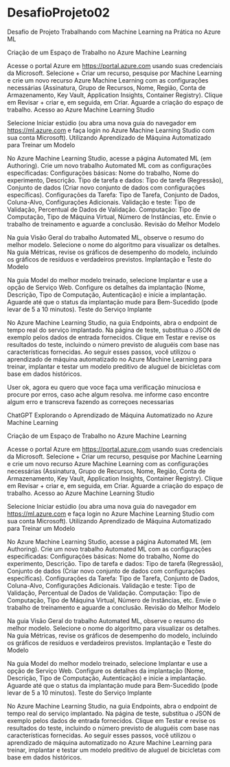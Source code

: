 # DesafioProjeto02
 Desafio de Projeto Trabalhando com Machine Learning na Prática no Azure ML 


Criação de um Espaço de Trabalho no Azure Machine Learning

Acesse o portal Azure em https://portal.azure.com usando suas credenciais da Microsoft.
Selecione + Criar um recurso, pesquise por Machine Learning e crie um novo recurso Azure Machine Learning com as configurações necessárias (Assinatura, Grupo de Recursos, Nome, Região, Conta de Armazenamento, Key Vault, Application Insights, Container Registry).
Clique em Revisar + criar e, em seguida, em Criar. Aguarde a criação do espaço de trabalho.
Acesso ao Azure Machine Learning Studio

Selecione Iniciar estúdio (ou abra uma nova guia do navegador em https://ml.azure.com e faça login no Azure Machine Learning Studio com sua conta Microsoft).
Utilizando Aprendizado de Máquina Automatizado para Treinar um Modelo

No Azure Machine Learning Studio, acesse a página Automated ML (em Authoring).
Crie um novo trabalho Automated ML com as configurações especificadas:
Configurações básicas: Nome do trabalho, Nome do experimento, Descrição.
Tipo de tarefa e dados: Tipo de tarefa (Regressão), Conjunto de dados (Criar novo conjunto de dados com configurações específicas).
Configurações da Tarefa: Tipo de Tarefa, Conjunto de Dados, Coluna-Alvo, Configurações Adicionais.
Validação e teste: Tipo de Validação, Percentual de Dados de Validação.
Computação: Tipo de Computação, Tipo de Máquina Virtual, Número de Instâncias, etc.
Envie o trabalho de treinamento e aguarde a conclusão.
Revisão do Melhor Modelo

Na guia Visão Geral do trabalho Automated ML, observe o resumo do melhor modelo.
Selecione o nome do algoritmo para visualizar os detalhes.
Na guia Métricas, revise os gráficos de desempenho do modelo, incluindo os gráficos de resíduos e verdadeiros previstos.
Implantação e Teste do Modelo

Na guia Model do melhor modelo treinado, selecione Implantar e use a opção de Serviço Web.
Configure os detalhes da implantação (Nome, Descrição, Tipo de Computação, Autenticação) e inicie a implantação.
Aguarde até que o status da implantação mude para Bem-Sucedido (pode levar de 5 a 10 minutos).
Teste do Serviço Implante

No Azure Machine Learning Studio, na guia Endpoints, abra o endpoint de tempo real do serviço implantado.
Na página de teste, substitua o JSON de exemplo pelos dados de entrada fornecidos.
Clique em Testar e revise os resultados do teste, incluindo o número previsto de aluguéis com base nas características fornecidas.
Ao seguir esses passos, você utilizou o aprendizado de máquina automatizado no Azure Machine Learning para treinar, implantar e testar um modelo preditivo de aluguel de bicicletas com base em dados históricos.



User
ok, agora eu quero que voce faça uma verificação minuciosa e procure por erros, caso ache algum resolva. me informe caso encontre algum erro e transcreva fazendo as correçoes necessarias

ChatGPT
Explorando o Aprendizado de Máquina Automatizado no Azure Machine Learning

Criação de um Espaço de Trabalho no Azure Machine Learning

Acesse o portal Azure em https://portal.azure.com usando suas credenciais da Microsoft.
Selecione + Criar um recurso, pesquise por Machine Learning e crie um novo recurso Azure Machine Learning com as configurações necessárias (Assinatura, Grupo de Recursos, Nome, Região, Conta de Armazenamento, Key Vault, Application Insights, Container Registry).
Clique em Revisar + criar e, em seguida, em Criar. Aguarde a criação do espaço de trabalho.
Acesso ao Azure Machine Learning Studio

Selecione Iniciar estúdio (ou abra uma nova guia do navegador em https://ml.azure.com e faça login no Azure Machine Learning Studio com sua conta Microsoft).
Utilizando Aprendizado de Máquina Automatizado para Treinar um Modelo

No Azure Machine Learning Studio, acesse a página Automated ML (em Authoring).
Crie um novo trabalho Automated ML com as configurações especificadas:
Configurações básicas: Nome do trabalho, Nome do experimento, Descrição.
Tipo de tarefa e dados: Tipo de tarefa (Regressão), Conjunto de dados (Criar novo conjunto de dados com configurações específicas).
Configurações da Tarefa: Tipo de Tarefa, Conjunto de Dados, Coluna-Alvo, Configurações Adicionais.
Validação e teste: Tipo de Validação, Percentual de Dados de Validação.
Computação: Tipo de Computação, Tipo de Máquina Virtual, Número de Instâncias, etc.
Envie o trabalho de treinamento e aguarde a conclusão.
Revisão do Melhor Modelo

Na guia Visão Geral do trabalho Automated ML, observe o resumo do melhor modelo.
Selecione o nome do algoritmo para visualizar os detalhes.
Na guia Métricas, revise os gráficos de desempenho do modelo, incluindo os gráficos de resíduos e verdadeiros previstos.
Implantação e Teste do Modelo

Na guia Model do melhor modelo treinado, selecione Implantar e use a opção de Serviço Web.
Configure os detalhes da implantação (Nome, Descrição, Tipo de Computação, Autenticação) e inicie a implantação.
Aguarde até que o status da implantação mude para Bem-Sucedido (pode levar de 5 a 10 minutos).
Teste do Serviço Implante

No Azure Machine Learning Studio, na guia Endpoints, abra o endpoint de tempo real do serviço implantado.
Na página de teste, substitua o JSON de exemplo pelos dados de entrada fornecidos.
Clique em Testar e revise os resultados do teste, incluindo o número previsto de aluguéis com base nas características fornecidas.
Ao seguir esses passos, você utilizou o aprendizado de máquina automatizado no Azure Machine Learning para treinar, implantar e testar um modelo preditivo de aluguel de bicicletas com base em dados históricos.



